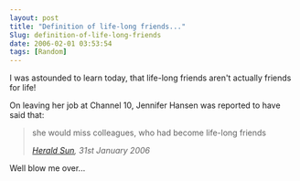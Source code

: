 ```yaml
---
layout: post
title: "Definition of life-long friends..."
Slug: definition-of-life-long-friends
date: 2006-02-01 03:53:54
tags: [Random]
---
```

I was astounded to learn today, that life-long friends aren't actually friends for life!

On leaving her job at Channel 10, Jennifer Hansen was reported to have said that:

> she would miss colleagues, who had become life-long friends
> 
> <cite>[Herald Sun](http://www.heraldsun.com.au/), 31st January 2006</cite>

Well blow me over...
